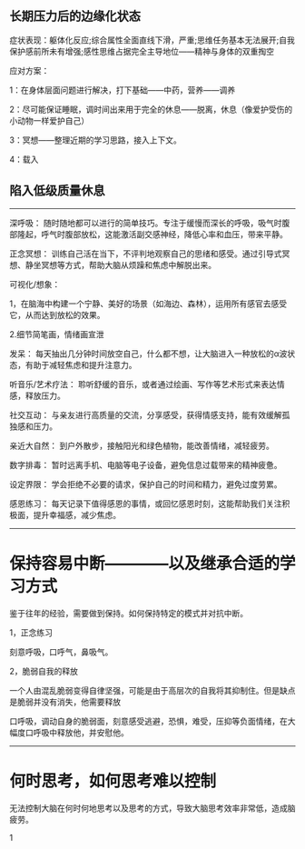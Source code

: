 ## 长期压力后的边缘化状态

症状表现：躯体化反应;综合属性全面直线下滑，严重;思维任务基本无法展开;自我保护感前所未有增强;感性思维占据完全主导地位——精神与身体的双重掏空

应对方案：

1：在身体层面问题进行解决，打下基础——中药，营养——调养

2：尽可能保证睡眠，调时间出来用于完全的休息——脱离，休息（像爱护受伤的小动物一样爱护自己）

3：冥想——整理近期的学习思路，接入上下文。

4：载入




## 陷入低级质量休息
---
深呼吸： 随时随地都可以进行的简单技巧。专注于缓慢而深长的呼吸，吸气时腹部隆起，呼气时腹部放松，这能激活副交感神经，降低心率和血压，带来平静。

正念冥想： 训练自己活在当下，不评判地观察自己的思绪和感受。通过引导式冥想、静坐冥想等方式，帮助大脑从烦躁和焦虑中解脱出来。

可视化/想象：

1，在脑海中构建一个宁静、美好的场景（如海边、森林），运用所有感官去感受它，从而达到放松的效果。

2.细节简笔画，情绪画宣泄

发呆： 每天抽出几分钟时间放空自己，什么都不想，让大脑进入一种放松的α波状态，有助于减轻焦虑和提升注意力。

听音乐/艺术疗法： 聆听舒缓的音乐，或者通过绘画、写作等艺术形式来表达情感，释放压力。

社交互动： 与亲友进行高质量的交流，分享感受，获得情感支持，能有效缓解孤独感和压力。

亲近大自然： 到户外散步，接触阳光和绿色植物，能改善情绪，减轻疲劳。

数字排毒： 暂时远离手机、电脑等电子设备，避免信息过载带来的精神疲惫。

设定界限： 学会拒绝不必要的请求，保护自己的时间和精力，避免过度劳累。

感恩练习： 每天记录下值得感恩的事情，或回忆感恩时刻，这能帮助我们关注积极面，提升幸福感，减少焦虑。

---
# 保持容易中断————以及继承合适的学习方式

鉴于往年的经验，需要做到保持。如何保持特定的模式并对抗中断。

1，正念练习

刻意呼吸，口呼气，鼻吸气。

2，脆弱自我的释放

一个人由混乱脆弱变得自律坚强，可能是由于高层次的自我将其抑制住。但是缺点是脆弱并没有消失，他需要释放

口呼吸，调动自身的脆弱面，刻意感受逃避，恐惧，难受，压抑等负面情绪，在大幅度口呼吸中释放他，并安慰他。

---
# 何时思考，如何思考难以控制

无法控制大脑在何时何地思考以及思考的方式，导致大脑思考效率非常低，造成脑疲劳。

1
